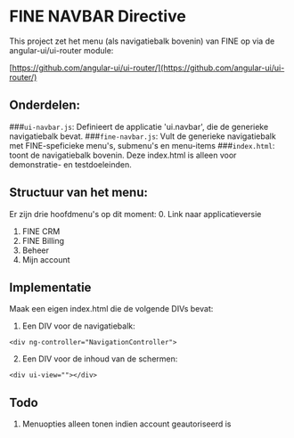 # FINE NAVBAR Directive

This project zet het menu (als navigatiebalk bovenin) van FINE op via de angular-ui/ui-router module:

[https://github.com/angular-ui/ui-router/](https://github.com/angular-ui/ui-router/)

## Onderdelen:

###```ui-navbar.js```: Definieert de applicatie 'ui.navbar', die de generieke navigatiebalk bevat.
###```fine-navbar.js```: Vult de generieke navigatiebalk met FINE-speficieke menu's, submenu's en menu-items
###```index.html```: toont de navigatiebalk bovenin. Deze index.html is alleen voor demonstratie- en testdoeleinden.
 
## Structuur van het menu:
Er zijn drie hoofdmenu's op dit moment:
0. Link naar applicatieversie
1. FINE CRM
2. FINE Billing
3. Beheer
4. Mijn account



## Implementatie
Maak een eigen index.html die de volgende DIVs bevat:

1. Een DIV voor de navigatiebalk:

```
<div ng-controller="NavigationController">
```

2. Een DIV voor de inhoud van de schermen:

```
<div ui-view=""></div>
```

## Todo
1. Menuopties alleen tonen indien account geautoriseerd is 
